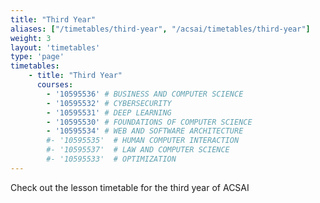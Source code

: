 ```yaml
---
title: "Third Year"
aliases: ["/timetables/third-year", "/acsai/timetables/third-year"]
weight: 3
layout: 'timetables'
type: 'page'
timetables:
    - title: "Third Year"
      courses:
        - '10595536' # BUSINESS AND COMPUTER SCIENCE
        - '10595532' # CYBERSECURITY
        - '10595531' # DEEP LEARNING
        - '10595530' # FOUNDATIONS OF COMPUTER SCIENCE
        - '10595534' # WEB AND SOFTWARE ARCHITECTURE
        #- '10595535'  # HUMAN COMPUTER INTERACTION      
        #- '10595537'  # LAW AND COMPUTER SCIENCE
        #- '10595533'  # OPTIMIZATION
---
```


Check out the lesson timetable for the third year of ACSAI
